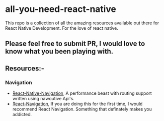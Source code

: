 # all-you-need-react-native
This repo is a collection of all the amazing resources available out there for React Native Development. For the love of react native. 

## Please feel free to submit PR, I would love to know what you been playing with.

## Resources:-

### Navigation
* [React-Native-Navigation]('https://github.com/wix/react-native-navigation'), A performance beast with routing support written using nawoutive Api's.
* [React-Navigation]('https://reactnavigation.org/docs/en/alternatives.html'), If you are doing this for the first time, I would recommend React Navigation. Something that definately makes you addicted.
